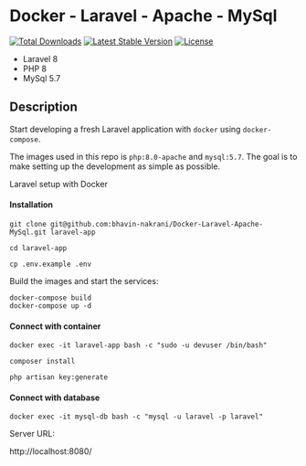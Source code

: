 # Docker - Laravel - Apache - MySql

<p align="center">

<a href="https://packagist.org/packages/laravel/framework"><img src="https://img.shields.io/packagist/dt/bhavin-nakrani/laravel" alt="Total Downloads"></a>
<a href="https://packagist.org/packages/laravel/framework"><img src="https://img.shields.io/packagist/v/bhavin-nakrani/laravel" alt="Latest Stable Version"></a>
<a href="https://packagist.org/packages/laravel/framework"><img src="https://img.shields.io/packagist/l/bhavin-nakrani/laravel" alt="License"></a>

</p>

-   Laravel 8
-   PHP 8
-   MySql 5.7

## Description

Start developing a fresh Laravel application with `docker` using `docker-compose`.

The images used in this repo is `php:8.0-apache` and `mysql:5.7`. The goal is to make setting up the development as simple as possible.

Laravel setup with Docker

#### Installation

```
git clone git@github.com:bhavin-nakrani/Docker-Laravel-Apache-MySql.git laravel-app

cd laravel-app

cp .env.example .env
```

Build the images and start the services:

```
docker-compose build
docker-compose up -d
```

#### Connect with container

```
docker exec -it laravel-app bash -c "sudo -u devuser /bin/bash"

composer install

php artisan key:generate

```

#### Connect with database

```
docker exec -it mysql-db bash -c "mysql -u laravel -p laravel"

```

Server URL:

http://localhost:8080/
